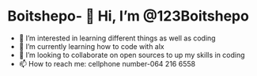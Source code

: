 # Boitshepo- 👋 Hi, I’m @123Boitshepo
- 👀 I’m interested in learning different things as well as coding 
- 🌱 I’m currently learning how to code with alx
- 💞️ I’m looking to collaborate on open sources to up my skills in coding 
- 📫 How to reach me: cellphone number-064 216 6558 

<!---
123Boitshepo/123Boitshepo is a ✨ special ✨ repository because it allows everyone to be able to learn and up their skills in every way possible...
